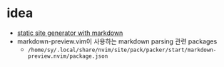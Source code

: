 # idea

- [static site generator with markdown](https://dynalon.github.io/mdwiki/#!index.md)
- markdown-preview.vim이 사용하는 markdown parsing 관련 packages
  - `/home/sy/.local/share/nvim/site/pack/packer/start/markdown-preview.nvim/package.json`

